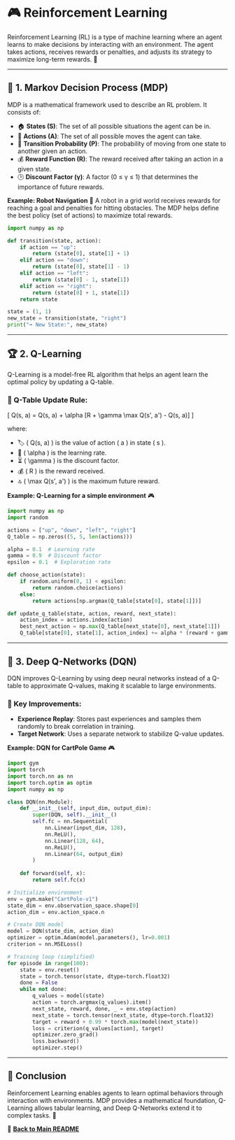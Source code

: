 # 🎮 Reinforcement Learning

Reinforcement Learning (RL) is a type of machine learning where an agent learns to make decisions by interacting with an environment. The agent takes actions, receives rewards or penalties, and adjusts its strategy to maximize long-term rewards. 🚀

---

## 📌 1. Markov Decision Process (MDP)
MDP is a mathematical framework used to describe an RL problem. It consists of:

- 🏠 **States (S)**: The set of all possible situations the agent can be in.
- 🎯 **Actions (A)**: The set of all possible moves the agent can take.
- 🔄 **Transition Probability (P)**: The probability of moving from one state to another given an action.
- 💰 **Reward Function (R)**: The reward received after taking an action in a given state.
- 🕒 **Discount Factor (γ)**: A factor (0 ≤ γ ≤ 1) that determines the importance of future rewards.

**Example: Robot Navigation** 🤖
A robot in a grid world receives rewards for reaching a goal and penalties for hitting obstacles. The MDP helps define the best policy (set of actions) to maximize total rewards.

```python
import numpy as np

def transition(state, action):
    if action == "up":
        return (state[0], state[1] + 1)
    elif action == "down":
        return (state[0], state[1] - 1)
    elif action == "left":
        return (state[0] - 1, state[1])
    elif action == "right":
        return (state[0] + 1, state[1])
    return state

state = (1, 1)
new_state = transition(state, "right")
print("➡️ New State:", new_state)
```

---

## 🏆 2. Q-Learning
Q-Learning is a model-free RL algorithm that helps an agent learn the optimal policy by updating a Q-table.

### 📖 Q-Table Update Rule:
\[
Q(s, a) = Q(s, a) + \alpha [R + \gamma \max Q(s', a') - Q(s, a)]
\]

where:
- 🏷️ \( Q(s, a) \) is the value of action \( a \) in state \( s \).
- 🔧 \( \alpha \) is the learning rate.
- ⏳ \( \gamma \) is the discount factor.
- 💰 \( R \) is the reward received.
- 🔝 \( \max Q(s', a') \) is the maximum future reward.

**Example: Q-Learning for a simple environment** 🎮
```python
import numpy as np
import random

actions = ["up", "down", "left", "right"]
Q_table = np.zeros((5, 5, len(actions)))

alpha = 0.1  # Learning rate
gamma = 0.9  # Discount factor
epsilon = 0.1  # Exploration rate

def choose_action(state):
    if random.uniform(0, 1) < epsilon:
        return random.choice(actions)
    else:
        return actions[np.argmax(Q_table[state[0], state[1]])]

def update_q_table(state, action, reward, next_state):
    action_index = actions.index(action)
    best_next_action = np.max(Q_table[next_state[0], next_state[1]])
    Q_table[state[0], state[1], action_index] += alpha * (reward + gamma * best_next_action - Q_table[state[0], state[1], action_index])
```

---

## 🤖 3. Deep Q-Networks (DQN)
DQN improves Q-Learning by using deep neural networks instead of a Q-table to approximate Q-values, making it scalable to large environments.

### 🔑 Key Improvements:
- **Experience Replay**: Stores past experiences and samples them randomly to break correlation in training.
- **Target Network**: Uses a separate network to stabilize Q-value updates.

**Example: DQN for CartPole Game** 🎮
```python
import gym
import torch
import torch.nn as nn
import torch.optim as optim
import numpy as np

class DQN(nn.Module):
    def __init__(self, input_dim, output_dim):
        super(DQN, self).__init__()
        self.fc = nn.Sequential(
            nn.Linear(input_dim, 128),
            nn.ReLU(),
            nn.Linear(128, 64),
            nn.ReLU(),
            nn.Linear(64, output_dim)
        )
    
    def forward(self, x):
        return self.fc(x)

# Initialize environment
env = gym.make("CartPole-v1")
state_dim = env.observation_space.shape[0]
action_dim = env.action_space.n

# Create DQN model
model = DQN(state_dim, action_dim)
optimizer = optim.Adam(model.parameters(), lr=0.001)
criterion = nn.MSELoss()

# Training loop (simplified)
for episode in range(100):
    state = env.reset()
    state = torch.tensor(state, dtype=torch.float32)
    done = False
    while not done:
        q_values = model(state)
        action = torch.argmax(q_values).item()
        next_state, reward, done, _ = env.step(action)
        next_state = torch.tensor(next_state, dtype=torch.float32)
        target = reward + 0.99 * torch.max(model(next_state))
        loss = criterion(q_values[action], target)
        optimizer.zero_grad()
        loss.backward()
        optimizer.step()
```

---

## 🎯 Conclusion
Reinforcement Learning enables agents to learn optimal behaviors through interaction with environments. MDP provides a mathematical foundation, Q-Learning allows tabular learning, and Deep Q-Networks extend it to complex tasks. 🚀

📖 **[Back to Main README](../README.md)**
